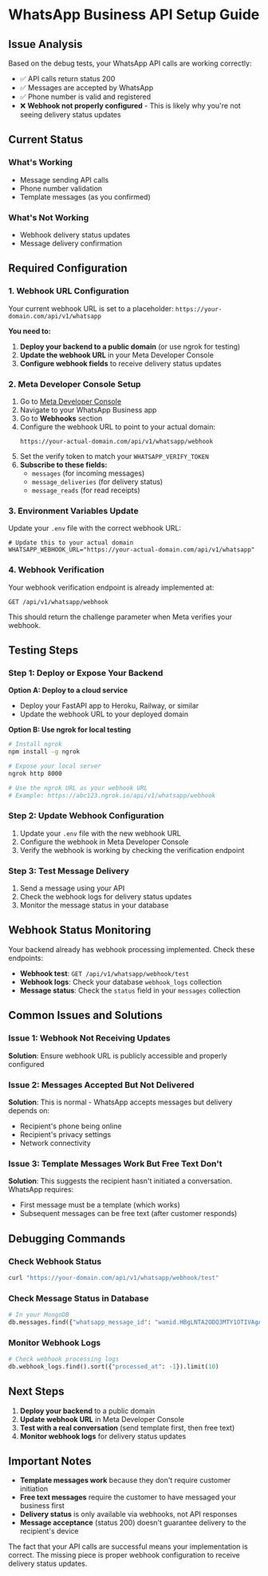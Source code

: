 # WhatsApp Business API Setup Guide

## Issue Analysis

Based on the debug tests, your WhatsApp API calls are working correctly:
- ✅ API calls return status 200
- ✅ Messages are accepted by WhatsApp
- ✅ Phone number is valid and registered
- ❌ **Webhook not properly configured** - This is likely why you're not seeing delivery status updates

## Current Status

### What's Working
- Message sending API calls
- Phone number validation
- Template messages (as you confirmed)

### What's Not Working
- Webhook delivery status updates
- Message delivery confirmation

## Required Configuration

### 1. Webhook URL Configuration

Your current webhook URL is set to a placeholder: `https://your-domain.com/api/v1/whatsapp`

**You need to:**

1. **Deploy your backend to a public domain** (or use ngrok for testing)
2. **Update the webhook URL** in your Meta Developer Console
3. **Configure webhook fields** to receive delivery status updates

### 2. Meta Developer Console Setup

1. Go to [Meta Developer Console](https://developers.facebook.com/)
2. Navigate to your WhatsApp Business app
3. Go to **Webhooks** section
4. Configure the webhook URL to point to your actual domain:
   ```
   https://your-actual-domain.com/api/v1/whatsapp/webhook
   ```
5. Set the verify token to match your `WHATSAPP_VERIFY_TOKEN`
6. **Subscribe to these fields:**
   - `messages` (for incoming messages)
   - `message_deliveries` (for delivery status)
   - `message_reads` (for read receipts)

### 3. Environment Variables Update

Update your `.env` file with the correct webhook URL:

```env
# Update this to your actual domain
WHATSAPP_WEBHOOK_URL="https://your-actual-domain.com/api/v1/whatsapp"
```

### 4. Webhook Verification

Your webhook verification endpoint is already implemented at:
```
GET /api/v1/whatsapp/webhook
```

This should return the challenge parameter when Meta verifies your webhook.

## Testing Steps

### Step 1: Deploy or Expose Your Backend

**Option A: Deploy to a cloud service**
- Deploy your FastAPI app to Heroku, Railway, or similar
- Update the webhook URL to your deployed domain

**Option B: Use ngrok for local testing**
```bash
# Install ngrok
npm install -g ngrok

# Expose your local server
ngrok http 8000

# Use the ngrok URL as your webhook URL
# Example: https://abc123.ngrok.io/api/v1/whatsapp/webhook
```

### Step 2: Update Webhook Configuration

1. Update your `.env` file with the new webhook URL
2. Configure the webhook in Meta Developer Console
3. Verify the webhook is working by checking the verification endpoint

### Step 3: Test Message Delivery

1. Send a message using your API
2. Check the webhook logs for delivery status updates
3. Monitor the message status in your database

## Webhook Status Monitoring

Your backend already has webhook processing implemented. Check these endpoints:

- **Webhook test**: `GET /api/v1/whatsapp/webhook/test`
- **Webhook logs**: Check your database `webhook_logs` collection
- **Message status**: Check the `status` field in your `messages` collection

## Common Issues and Solutions

### Issue 1: Webhook Not Receiving Updates
**Solution**: Ensure webhook URL is publicly accessible and properly configured

### Issue 2: Messages Accepted But Not Delivered
**Solution**: This is normal - WhatsApp accepts messages but delivery depends on:
- Recipient's phone being online
- Recipient's privacy settings
- Network connectivity

### Issue 3: Template Messages Work But Free Text Don't
**Solution**: This suggests the recipient hasn't initiated a conversation. WhatsApp requires:
- First message must be a template (which works)
- Subsequent messages can be free text (after customer responds)

## Debugging Commands

### Check Webhook Status
```bash
curl "https://your-domain.com/api/v1/whatsapp/webhook/test"
```

### Check Message Status in Database
```python
# In your MongoDB
db.messages.find({"whatsapp_message_id": "wamid.HBgLNTA2ODQ3MTY1OTIVAgARGBIyMjEzRDBENzdENjgyRjQ1RTkA"})
```

### Monitor Webhook Logs
```python
# Check webhook processing logs
db.webhook_logs.find().sort({"processed_at": -1}).limit(10)
```

## Next Steps

1. **Deploy your backend** to a public domain
2. **Update webhook URL** in Meta Developer Console
3. **Test with a real conversation** (send template first, then free text)
4. **Monitor webhook logs** for delivery status updates

## Important Notes

- **Template messages work** because they don't require customer initiation
- **Free text messages** require the customer to have messaged your business first
- **Delivery status** is only available via webhooks, not API responses
- **Message acceptance** (status 200) doesn't guarantee delivery to the recipient's device

The fact that your API calls are successful means your implementation is correct. The missing piece is proper webhook configuration to receive delivery status updates. 